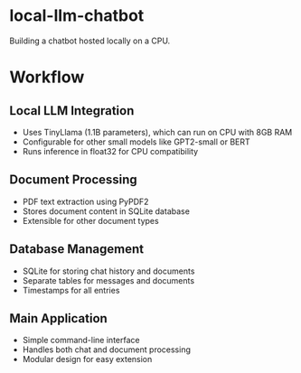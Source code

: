 # local-llm-chatbot
Building a chatbot hosted locally on a CPU.

# Workflow
## Local LLM Integration

- Uses TinyLlama (1.1B parameters), which can run on CPU with 8GB RAM
- Configurable for other small models like GPT2-small or BERT
- Runs inference in float32 for CPU compatibility
  
## Document Processing

- PDF text extraction using PyPDF2
- Stores document content in SQLite database
- Extensible for other document types


## Database Management

- SQLite for storing chat history and documents
- Separate tables for messages and documents
- Timestamps for all entries

## Main Application

- Simple command-line interface
- Handles both chat and document processing
- Modular design for easy extension
